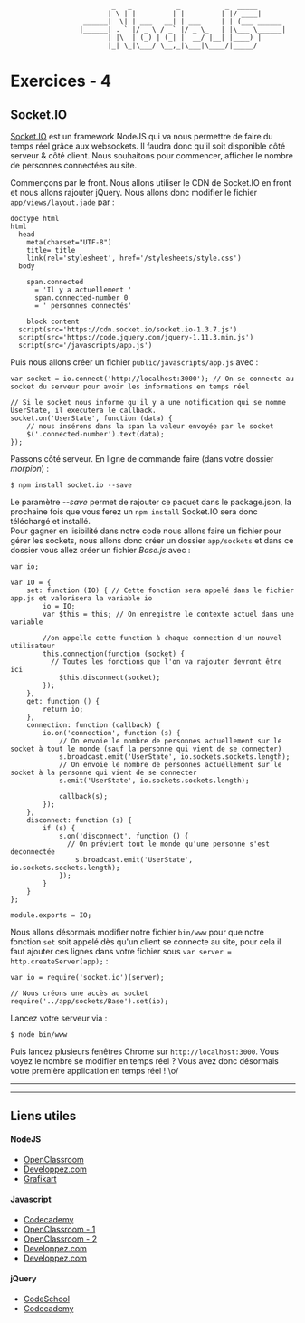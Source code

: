 				             _   _           _           _  _____       
				            | \ | |         | |         | |/ ____|      
				      ______|  \| | ___   __| | ___     | | (___ ______ 
				     |______| . ` |/ _ \ / _` |/ _ \_   | |\___ \______|
				            | |\  | (_) | (_| |  __/ |__| |____) |      
				            |_| \_|\___/ \__,_|\___|\____/|_____/       
                                                    
                                                    
                                                    
# Exercices - 4

## Socket.IO

[Socket.IO](http://socket.io/) est un framework NodeJS qui va nous permettre de faire du temps réel grâce aux websockets. Il faudra donc qu'il soit disponible côté serveur & côté client. Nous souhaitons pour commencer, afficher le nombre de personnes connectées au site.


Commençons par le front. Nous allons utiliser le CDN de Socket.IO en front et nous allons rajouter jQuery. Nous allons donc modifier le fichier `app/views/layout.jade` par : 

```
doctype html
html
  head
    meta(charset="UTF-8")
    title= title
    link(rel='stylesheet', href='/stylesheets/style.css')
  body
    
    span.connected
      = 'Il y a actuellement '
      span.connected-number 0
      = ' personnes connectés'

    block content
  script(src='https://cdn.socket.io/socket.io-1.3.7.js')
  script(src='https://code.jquery.com/jquery-1.11.3.min.js')
  script(src='/javascripts/app.js')
```

Puis nous allons créer un fichier `public/javascripts/app.js` avec : 

```
var socket = io.connect('http://localhost:3000'); // On se connecte au socket du serveur pour avoir les informations en temps réel

// Si le socket nous informe qu'il y a une notification qui se nomme UserState, il executera le callback. 
socket.on('UserState', function (data) {
	// nous insérons dans la span la valeur envoyée par le socket
    $('.connected-number').text(data);
});
```

Passons côté serveur. En ligne de commande faire (dans votre dossier _morpion_) : 

```
$ npm install socket.io --save
```
Le paramètre _--save_ permet de rajouter ce paquet dans le package.json, la prochaine fois que vous ferez un `npm install` Socket.IO sera donc téléchargé et installé.  
Pour gagner en lisibilité dans notre code nous allons faire un fichier pour gérer les sockets, nous allons donc créer un dossier `app/sockets` et dans ce dossier vous allez créer un fichier _Base.js_ avec : 

```
var io; 

var IO = {
    set: function (IO) { // Cette fonction sera appelé dans le fichier app.js et valorisera la variable io
        io = IO;
        var $this = this; // On enregistre le contexte actuel dans une variable

        //on appelle cette function à chaque connection d'un nouvel utilisateur
        this.connection(function (socket) {
          // Toutes les fonctions que l'on va rajouter devront être ici
            $this.disconnect(socket);
        });
    },
    get: function () {
        return io;
    },
    connection: function (callback) {
        io.on('connection', function (s) {
            // On envoie le nombre de personnes actuellement sur le socket à tout le monde (sauf la personne qui vient de se connecter)
            s.broadcast.emit('UserState', io.sockets.sockets.length);
            // On envoie le nombre de personnes actuellement sur le socket à la personne qui vient de se connecter
            s.emit('UserState', io.sockets.sockets.length);

            callback(s);
        });
    },
    disconnect: function (s) {
        if (s) {
            s.on('disconnect', function () {
              // On prévient tout le monde qu'une personne s'est deconnectée 
                s.broadcast.emit('UserState', io.sockets.sockets.length);
            });
        }
    }
};

module.exports = IO;
```

Nous allons désormais modifier notre fichier `bin/www` pour que notre fonction `set` soit appelé dès qu'un client se connecte au site, pour cela il faut ajouter ces lignes dans votre fichier sous `var server = http.createServer(app);` :

```
var io = require('socket.io')(server);

// Nous créons une accès au socket
require('../app/sockets/Base').set(io); 
``` 

Lancez votre serveur via : 

```
$ node bin/www
```

Puis lancez plusieurs fenêtres Chrome sur `http://localhost:3000`. Vous voyez le nombre se modifier en temps réel ? Vous avez donc désormais votre première application en temps réel ! \o/ 

<!-- En arrivant ici votre code devrait ressembler à ça : [github](https://github.com/NideXTC/CoursYNov/tree/d9e67368ea57896298808a502ede5f7857e5ee70/NodeJS/morpion) -->

__________
__________

## Liens utiles 

#### NodeJS

* [OpenClassroom](https://openclassrooms.com/courses/des-applications-ultra-rapides-avec-node-js)
* [Developpez.com](http://nodejs.developpez.com/tutoriels/javascript/node-js-livre-debutant/)
* [Grafikart](http://www.grafikart.fr/tutoriels/nodejs/nodejs-socketio-tchat-366)

#### Javascript

* [Codecademy](https://www.codecademy.com/tracks/javascript)
* [OpenClassroom - 1](https://openclassrooms.com/courses/tout-sur-le-javascript)
* [OpenClassroom - 2](https://openclassrooms.com/courses/dynamisez-vos-sites-web-avec-javascript)
* [Developpez.com](http://javascript.developpez.com/cours/)
* [Developpez.com](http://javascript.developpez.com/cours/)

#### jQuery

* [CodeSchool](https://www.codeschool.com/courses/try-jquery)
* [Codecademy](https://www.codecademy.com/tracks/jquery)

